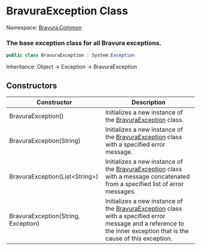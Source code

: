 # BravuraException Class

Namespace: [Bravura.Common](./Bravura.Common.md)

### The base exception class for all Bravura exceptions.

```csharp
public class BravuraException : System.Exception
```

Inheritance: Object -> Exception -> BravuraException

## Constructors
| Constructor                         | Description                                                                                                                                                                                                            |
|-------------------------------------|------------------------------------------------------------------------------------------------------------------------------------------------------------------------------------------------------------------------|
| BravuraException()                  | Initializes a new instance of the [BravuraException](./Bravura.Common.Exceptions.BravuraException.md) class.                                                                                                           |
| BravuraException(String)            | Initializes a new instance of the [BravuraException](./Bravura.Common.Exceptions.BravuraException.md) class with a specified error message.                                                                            |
| BravuraException(List\<String>)     | Initializes a new instance of the [BravuraException](./Bravura.Common.Exceptions.BravuraException.md) class with a message concatenated from a specified list of error messages.                                       |
| BravuraException(String, Exception) | Initializes a new instance of the [BravuraException](./Bravura.Common.Exceptions.BravuraException.md) class with a specified error message and a reference to the inner exception that is the cause of this exception. |
